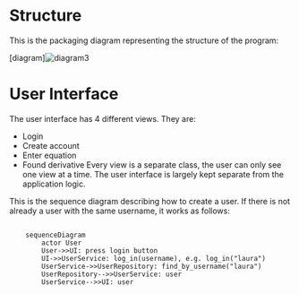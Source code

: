 # Structure

This is the packaging diagram representing the structure of the program:

[diagram]![diagram3](https://user-images.githubusercontent.com/128533486/232876533-cc95ea23-b095-4451-a537-5c66b3d9a1de.jpg)

# User Interface
The user interface has 4 different views. They are:
* Login
* Create account
* Enter equation
* Found derivative
Every view is a separate class, the user can only see one view at a time. The user interface is largely kept separate from the application logic.

This is the sequence diagram describing how to create a user. If there is not already a user with the same username, it works as follows:

```mermaid

    sequenceDiagram
        actor User
        User->>UI: press login button
        UI->>UserService: log_in(username), e.g. log_in("laura")
        UserService->>UserRepository: find_by_username("laura")
        UserRepository-->>UserService: user
        UserService-->>UI: user
        
```
        
